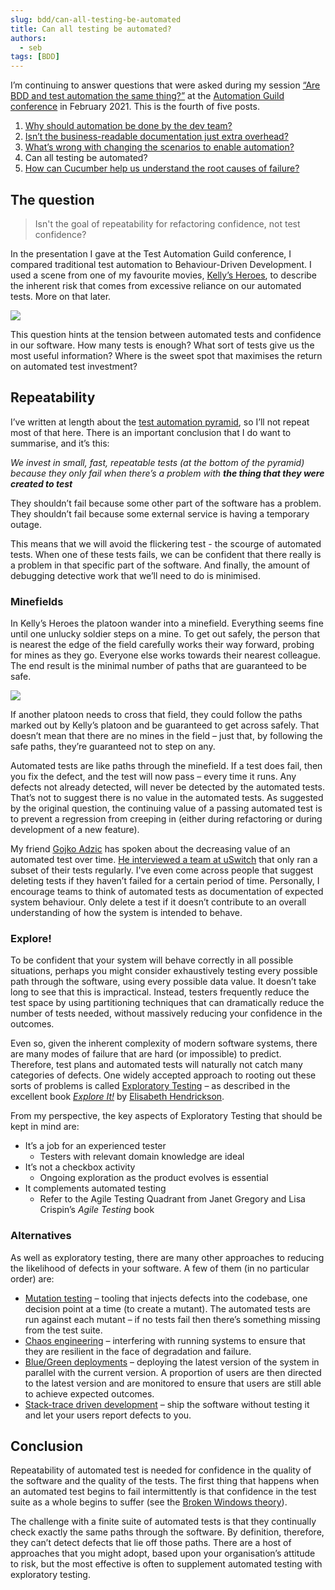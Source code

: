 ```yaml
---
slug: bdd/can-all-testing-be-automated
title: Can all testing be automated?
authors:
  - seb
tags: [BDD]
---
```


I’m continuing to answer questions that were asked during my session [“Are BDD and test automation the same thing?”](https://www.slideshare.net/sebrose/are-bdd-and-test-automation-the-same-thing-automation-guild-2021) at the [Automation Guild conference](https://guildconferences.com/ag-2021/) in February 2021. This is the fourth of five posts.

1.  [Why should automation be done by the dev team?](https://cucumber.io/blog/bdd/why-should-automation-be-done-by-the-dev-team/)
2.  [Isn’t the business-readable documentation just extra overhead?](https://cucumber.io/blog/bdd/isn-t-the-business-readable-documentation-just-ove/)
3.  [What’s wrong with changing the scenarios to enable automation?](https://cucumber.io/blog/bdd/what-s-wrong-with-changing-the-scenarios-to-enabl/)
4.  Can all testing be automated?
5.  [How can Cucumber help us understand the root causes of failure?](https://cucumber.io/blog/bdd/how-can-cucumber-help-us-understand-the-root-cause/)

## The question

> Isn't the goal of repeatability for refactoring confidence, not test confidence?

<!-- truncate -->

In the presentation I gave at the Test Automation Guild conference, I compared traditional test automation to Behaviour-Driven Development. I used a scene from one of my favourite movies, [Kelly’s Heroes](https://en.wikipedia.org/wiki/Kelly%27s_Heroes), to describe the inherent risk that comes from excessive reliance on our automated tests. More on that later.

![](/img/blog/66909570000d31661295c7e7e9b3a7c85daf2e382acf72fbcc096b2ff4da3781.png)

This question hints at the tension between automated tests and confidence in our software. How many tests is enough? What sort of tests give us the most useful information? Where is the sweet spot that maximises the return on automated test investment?

## Repeatability

I’ve written at length about the [test automation pyramid](https://cucumber.io/blog/bdd/eviscerating-the-test-automation-pyramid/), so I’ll not repeat most of that here. There is an important conclusion that I do want to summarise, and it’s this:

_We invest in small, fast, repeatable tests (at the bottom of the pyramid) because they only fail when there’s a problem with **the thing that they were created to test**_

They shouldn’t fail because some other part of the software has a problem. They shouldn’t fail because some external service is having a temporary outage.

This means that we will avoid the flickering test - the scourge of automated tests. When one of these tests fails, we can be confident that there really is a problem in that specific part of the software. And finally, the amount of debugging detective work that we’ll need to do is minimised.

### Minefields

In Kelly’s Heroes the platoon wander into a minefield. Everything seems fine until one unlucky soldier steps on a mine. To get out safely, the person that is nearest the edge of the field carefully works their way forward, probing for mines as they go. Everyone else works towards their nearest colleague. The end result is the minimal number of paths that are guaranteed to be safe.

![](/img/blog/e54458ccc045147acb98d0325c1beae023f8af9147decf8895e2d37c23e28bc3.jpg)

If another platoon needs to cross that field, they could follow the paths marked out by Kelly’s platoon and be guaranteed to get across safely. That doesn’t mean that there are no mines in the field – just that, by following the safe paths, they’re guaranteed not to step on any.

Automated tests are like paths through the minefield. If a test does fail, then you fix the defect, and the test will now pass – every time it runs. Any defects not already detected, will never be detected by the automated tests. That’s not to suggest there is no value in the automated tests. As suggested by the original question, the continuing value of a passing automated test is to prevent a regression from creeping in (either during refactoring or during development of a new feature).

My friend [Gojko Adzic](https://twitter.com/gojkoadzic) has spoken about the decreasing value of an automated test over time. [He interviewed a team at uSwitch](https://www.amazon.co.uk/Specification-Example-Successful-Deliver-Software/dp/1617290084) that only ran a subset of their tests regularly. I've even come across people that suggest deleting tests if they haven’t failed for a certain period of time. Personally, I encourage teams to think of automated tests as documentation of expected system behaviour. Only delete a test if it doesn’t contribute to an overall understanding of how the system is intended to behave.

### Explore!

To be confident that your system will behave correctly in all possible situations, perhaps you might consider exhaustively testing every possible path through the software, using every possible data value. It doesn’t take long to see that this is impractical. Instead, testers frequently reduce the test space by using partitioning techniques that can dramatically reduce the number of tests needed, without massively reducing your confidence in the outcomes.

Even so, given the inherent complexity of modern software systems, there are many modes of failure that are hard (or impossible) to predict. Therefore, test plans and automated tests will naturally not catch many categories of defects. One widely accepted approach to rooting out these sorts of problems is called [Exploratory Testing](https://www.agilealliance.org/glossary/exploratory-testing/) – as described in the excellent book _[Explore It!](https://www.amazon.co.uk/Explore-Increase-Confidence-Exploratory-Testing/dp/1937785025)_ by [Elisabeth Hendrickson](https://twitter.com/testobsessed).

From my perspective, the key aspects of Exploratory Testing that should be kept in mind are:

-   It’s a job for an experienced tester
    -   Testers with relevant domain knowledge are ideal
-   It’s not a checkbox activity
    -   Ongoing exploration as the product evolves is essential
-   It complements automated testing
    -   Refer to the Agile Testing Quadrant from Janet Gregory and Lisa Crispin’s _Agile Testing_ book

### Alternatives

As well as exploratory testing, there are many other approaches to reducing the likelihood of defects in your software. A few of them (in no particular order) are:

-   [Mutation testing](https://en.wikipedia.org/wiki/Mutation_testing) – tooling that injects defects into the codebase, one decision point at a time (to create a mutant). The automated tests are run against each mutant – if no tests fail then there’s something missing from the test suite.
-   [Chaos engineering](https://en.wikipedia.org/wiki/Chaos_engineering) – interfering with running systems to ensure that they are resilient in the face of degradation and failure.
-   [Blue/Green deployments](https://en.wikipedia.org/wiki/Blue-green_deployment) – deploying the latest version of the system in parallel with the current version. A proportion of users are then directed to the latest version and are monitored to ensure that users are still able to achieve expected outcomes.
-   [Stack-trace driven development](https://gregdonald.com/articles/stack-trace-driven-development) – ship the software without testing it and let your users report defects to you.

## Conclusion

Repeatability of automated test is needed for confidence in the quality of the software and the quality of the tests. The first thing that happens when an automated test begins to fail intermittently is that confidence in the test suite as a whole begins to suffer (see the [Broken Windows theory](https://en.wikipedia.org/wiki/Broken_windows_theory)).

The challenge with a finite suite of automated tests is that they continually check exactly the same paths through the software. By definition, therefore, they can’t detect defects that lie off those paths. There are a host of approaches that you might adopt, based upon your organisation’s attitude to risk, but the most effective is often to supplement automated testing with exploratory testing.


